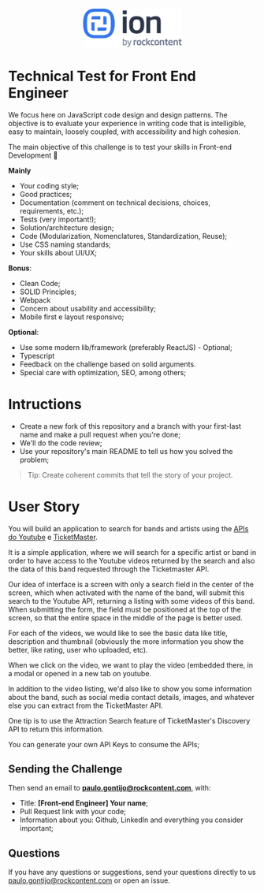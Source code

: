 ﻿<p align="center">
  <img src="Ion_Logo_Color_Tagline.svg" width="200" alt="ION By Rock Content">
</p>

# Technical Test for Front End Engineer

We focus here on JavaScript code design and design patterns. The objective is to evaluate your experience in writing code that is intelligible, easy to maintain, loosely coupled, with accessibility and high cohesion.

The main objective of this challenge is to test your skills in Front-end Development 🥳

**Mainly**
- Your coding style;
- Good practices;
- Documentation (comment on technical decisions, choices, requirements, etc.);
- Tests (very important!);
- Solution/architecture design;
- Code (Modularization, Nomenclatures, Standardization, Reuse);
- Use CSS naming standards;
- Your skills about UI/UX;

**Bonus**:
- Clean Code;
- SOLID Principles;
- Webpack
- Concern about usability and accessibility;
- Mobile first e layout responsivo;

**Optional**:
- Use some modern lib/framework (preferably ReactJS) - Optional;
- Typescript
- Feedback on the challenge based on solid arguments.
- Special care with optimization, SEO, among others;

# Intructions

- Create a new fork of this repository and a branch with your first-last name and make a pull request when you're done; 
- We'll do the code review;
- Use your repository's main README to tell us how you solved the problem;

> Tip: Create coherent commits that tell the story of your project.

# User Story
You will build an application to search for bands and artists using the [APIs do Youtube](https://developers.google.com/youtube/v3/getting-started) e [TicketMaster](https://developer.ticketmaster.com/products-and-docs/apis/discovery-api/v2/).

It is a simple application, where we will search for a specific artist or band in order to have access to the Youtube videos returned by the search and also the data of this band requested through the Ticketmaster API.

Our idea of ​​interface is a screen with only a search field in the center of the screen, which when activated with the name of the band, will submit this search to the Youtube API, returning a listing with some videos of this band. When submitting the form, the field must be positioned at the top of the screen, so that the entire space in the middle of the page is better used.

For each of the videos, we would like to see the basic data like title, description and thumbnail (obviously the more information you show the better, like rating, user who uploaded, etc). 

When we click on the video, we want to play the video (embedded there, in a modal or opened in a new tab on youtube.

In addition to the video listing, we'd also like to show you some information about the band, such as social media contact details, images, and whatever else you can extract from the TicketMaster API. 

One tip is to use the Attraction Search feature of TicketMaster's Discovery API to return this information.

You can generate your own API Keys to consume the APIs;

## Sending the Challenge

Then send an email to **paulo.gontijo@rockcontent.com**, with:

- Title: **[Front-end Engineer] Your name**;
- Pull Request link with your code;
- Information about you: Github, LinkedIn and everything you consider important;

## Questions

If you have any questions or suggestions, send your questions directly to us paulo.gontijo@rockcontent.com or open an issue. 
